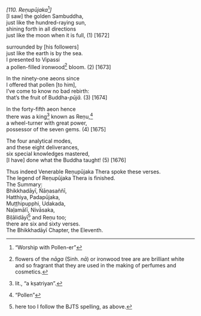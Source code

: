 *\[110. Reṇupūjaka*[^1]*\]*  
\[I saw\] the golden Sambuddha,  
just like the hundred-raying sun,  
shining forth in all directions  
just like the moon when it is full, (1) \[1672\]

surrounded by \[his followers\]  
just like the earth is by the sea.  
I presented to Vipassi  
a pollen-filled ironwood[^2] bloom. (2) \[1673\]

In the ninety-one aeons since  
I offered that pollen \[to him\],  
I’ve come to know no bad rebirth:  
that’s the fruit of Buddha-*pūjā.* (3) \[1674\]

In the forty-fifth aeon hence  
there was a king[^3] known as Reṇu,[^4]  
a wheel-turner with great power,  
possessor of the seven gems. (4) \[1675\]

The four analytical modes,  
and these eight deliverances,  
six special knowledges mastered,  
\[I have\] done what the Buddha taught! (5) \[1676\]

Thus indeed Venerable Reṇupūjaka Thera spoke these verses.  
The legend of Reṇupūjaka Thera is finished.  
The Summary:  
Bhikkhadāyī, Ñāṇasaññī,  
Hatthiya, Padapūjaka,  
Muṭṭhipupphi, Udakada,  
Naḷamālī, Nivāsaka,  
Biḷālidāyī[^5] and Reṇu too;  
there are six and sixty verses.  
The Bhikkhadāyī Chapter, the Eleventh.  
[^1]: “Worship with Pollen-er”  
[^2]: flowers of the *nāga* (Sinh. *nā*) or ironwood tree are are
    brilliant white and so fragrant that they are used in the making of
    perfumes and cosmetics.  
[^3]: lit., “a kṣatriyan”.  
[^4]: “Pollen”  
[^5]: here too I follow the BJTS spelling, as above.
